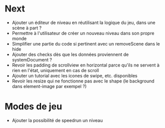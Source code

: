# Next
* Ajouter un éditeur de niveau en réutilisant la logique du jeu, dans une scène à part ?
* Permettre à l'utilisateur de créer un nouveau niveau dans son propre monde
* Simplifier une partie du code si pertinent avec un removeScene dans le hide
* Ajouter des checks dès que les données proviennent de systemDocument ?
* Revoir les padding de scrollview en horizontal parce qu'ils ne servent à rien en l'état, uniquement en cas de scroll
* Ajouter un tutorial avec les icones de swipe, etc. disponibles
* Revoir les resize qui ne fonctionne pas avec le shape (le background dans element-image par exempel ?)

# Modes de jeu
* Ajouter la possibilité de speedrun un niveau
